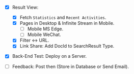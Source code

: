 - [x] Result View:

  - [x] Fetch `Statistics` and `Recent Activities`.
  - [x] Pages in Desktop & Infinite Stream in Mobile.
    - [ ] Mobile MS Edge.
    - [ ] Mobile WeChat.
  - [x] Filter <-> URL.
  - [x] Link Share: Add DocId to SearchResult Type.

- [x] Back-End Test: Deploy on a Server.
- [ ] Feedback: Post then (Store in Database or Send Email).
